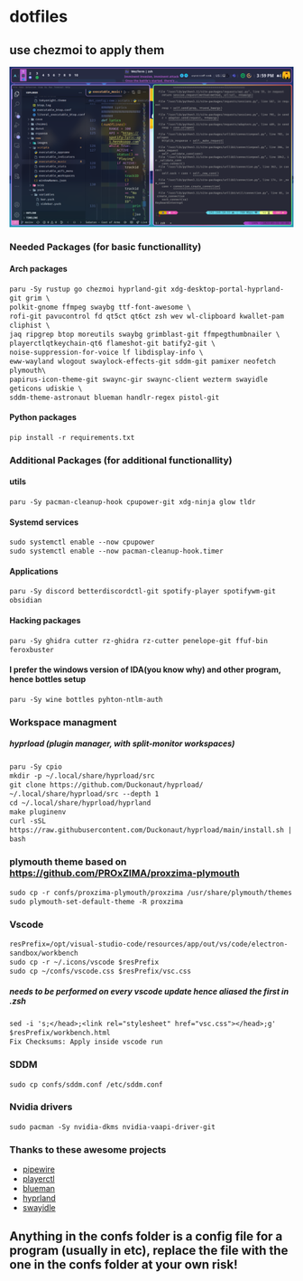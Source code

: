 # dotfiles 
## use chezmoi to apply them

![Hyprland](/hyprland.png)

### Needed Packages (for basic functionallity)

#### Arch packages
```
paru -Sy rustup go chezmoi hyprland-git xdg-desktop-portal-hyprland-git grim \
polkit-gnome ffmpeg swaybg ttf-font-awesome \
rofi-git pavucontrol fd qt5ct qt6ct zsh wev wl-clipboard kwallet-pam cliphist \
jaq ripgrep btop moreutils swaybg grimblast-git ffmpegthumbnailer \
playerctlqtkeychain-qt6 flameshot-git batify2-git \
noise-suppression-for-voice lf libdisplay-info \
eww-wayland wlogout swaylock-effects-git sddm-git pamixer neofetch plymouth\
papirus-icon-theme-git swaync-gir swaync-client wezterm swayidle geticons udiskie \
sddm-theme-astronaut blueman handlr-regex pistol-git
```

#### Python packages
```
pip install -r requirements.txt
```

### Additional Packages (for additional functionallity)

#### utils
```
paru -Sy pacman-cleanup-hook cpupower-git xdg-ninja glow tldr
```

#### Systemd services
```
sudo systemctl enable --now cpupower
sudo systemctl enable --now pacman-cleanup-hook.timer
```

#### Applications
```
paru -Sy discord betterdiscordctl-git spotify-player spotifywm-git obsidian
```

#### Hacking packages
```
paru -Sy ghidra cutter rz-ghidra rz-cutter penelope-git ffuf-bin feroxbuster
```

#### I prefer the windows version of IDA(you know why) and other program, hence bottles setup
```
paru -Sy wine bottles pyhton-ntlm-auth
```

### Workspace managment

##### hyprload (plugin manager, with split-monitor workspaces)
```
paru -Sy cpio
mkdir -p ~/.local/share/hyprload/src
git clone https://github.com/Duckonaut/hyprload/ ~/.local/share/hyprload/src --depth 1
cd ~/.local/share/hyprload/hyprland
make pluginenv
curl -sSL https://raw.githubusercontent.com/Duckonaut/hyprload/main/install.sh | bash
```

### plymouth theme based on https://github.com/PROxZIMA/proxzima-plymouth
```
sudo cp -r confs/proxzima-plymouth/proxzima /usr/share/plymouth/themes
sudo plymouth-set-default-theme -R proxzima
```

### Vscode
```
resPrefix=/opt/visual-studio-code/resources/app/out/vs/code/electron-sandbox/workbench
sudo cp -r ~/.icons/vscode $resPrefix
sudo cp ~/confs/vscode.css $resPrefix/vsc.css
```
##### needs to be performed on every vscode update hence aliased the first in .zsh
```
sed -i 's;</head>;<link rel="stylesheet" href="vsc.css"></head>;g' $resPrefix/workbench.html
Fix Checksums: Apply inside vscode run
```

### SDDM
```
sudo cp confs/sddm.conf /etc/sddm.conf
```

### Nvidia drivers
```
sudo pacman -Sy nvidia-dkms nvidia-vaapi-driver-git
```

### Thanks to these awesome projects
* [pipewire](https://archlinux.org/packages/extra/x86_64/pipewire/)
* [playerctl](https://www.archlinux.org/packages/extra/x86_64/playerctl/)
* [blueman](https://archlinux.org/packages/extra/x86_64/blueman/)
* [hyprland](https://aur.archlinux.org/packages/hyprland-git/)
* [swayidle](https://archlinux.org/packages/extra/x86_64/swayidle/)

## Anything in the confs folder is a config file for a program (usually in etc), replace the file with the one in the confs folder __at your own risk__!
